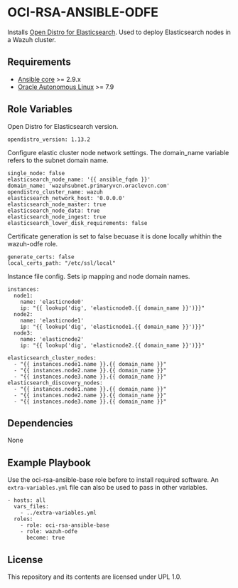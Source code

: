 OCI-RSA-ANSIBLE-ODFE
=========

Installs [Open Distro for Elasticsearch](https://opendistro.github.io/for-elasticsearch/). 
Used to deploy Elasticsearch nodes in a Wazuh cluster.

Requirements
------------
- [Ansible core](https://docs.ansible.com/ansible-core/devel/index.html) >= 2.9.x
- [Oracle Autonomous Linux](https://www.oracle.com/linux/autonomous-linux/) >= 7.9

Role Variables
--------------
Open Distro for Elasticsearch version.
```
opendistro_version: 1.13.2
```

Configure elastic cluster node network settings. The domain_name variable refers to the subnet domain name.
```
single_node: false
elasticsearch_node_name: '{{ ansible_fqdn }}'
domain_name: 'wazuhsubnet.primaryvcn.oraclevcn.com'
opendistro_cluster_name: wazuh
elasticsearch_network_host: '0.0.0.0'
elasticsearch_node_master: true
elasticsearch_node_data: true
elasticsearch_node_ingest: true
elasticsearch_lower_disk_requirements: false
```
Certificate generation is set to false becuase it is done locally whithin the wazuh-odfe role.
```
generate_certs: false
local_certs_path: "/etc/ssl/local"
```

Instance file config. Sets ip mapping and node domain names.
```
instances:
  node1:
    name: 'elasticnode0'
    ip: "{{ lookup('dig', 'elasticnode0.{{ domain_name }}')}}"
  node2:
    name: 'elasticnode1'
    ip: "{{ lookup('dig', 'elasticnode1.{{ domain_name }}')}}"
  node3:
    name: 'elasticnode2'
    ip: "{{ lookup('dig', 'elasticnode2.{{ domain_name }}')}}"

elasticsearch_cluster_nodes:
  - "{{ instances.node1.name }}.{{ domain_name }}"
  - "{{ instances.node2.name }}.{{ domain_name }}"
  - "{{ instances.node3.name }}.{{ domain_name }}"
elasticsearch_discovery_nodes:
  - "{{ instances.node1.name }}.{{ domain_name }}"
  - "{{ instances.node2.name }}.{{ domain_name }}"
  - "{{ instances.node3.name }}.{{ domain_name }}"
```

Dependencies
---------------

None

Example Playbook
----------------
Use the oci-rsa-ansible-base role before to install required software. An `extra-variables.yml` file can also be used to pass in other variables.

```
- hosts: all
  vars_files:
    - ../extra-variables.yml
  roles: 
    - role: oci-rsa-ansible-base
    - role: wazuh-odfe
      become: true
```

License
-------

This repository and its contents are licensed under UPL 1.0.